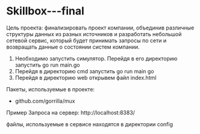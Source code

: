 # Skillbox---final

Цель проекта: финализировать проект компании, объединив различные структуры данных из разных источников и разработать небольшой сетевой сервис, который будет принимать запросы по сети и  возвращать данные о состоянии систем компании.

1) Необходимо запустить симулятор. Перейдя в его директорию запустить go run main.go
2) Перейдя в директорию cmd запустить go run main go
3) Перейдя в директорию web открывем файл index.html

Пакеты, используемые в проекте:
- github.com/gorrilla/mux

Пример Запроса на сервер: http://localhost:8383/

файлы, используемые в сервисе находятся в директории config
